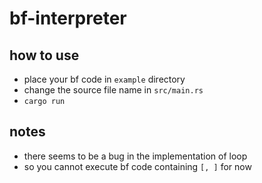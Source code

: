 # bf-interpreter

## how to use

- place your bf code in `example` directory
- change the source file name in `src/main.rs`
- `cargo run`

## notes

- there seems to be a bug in the implementation of loop
- so you cannot execute bf code containing `[, ]` for now
